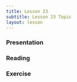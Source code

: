 ```yaml
---
title: Lesson 23
subtitle: Lesson 23 Topic
layout: lesson
---
```


<h3>Presentation</h3>
<h3>Reading</h3>
<h3>Exercise</h3>
